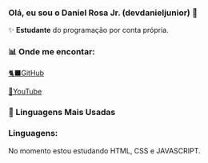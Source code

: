### Olá, eu sou o Daniel Rosa Jr. (devdanieljunior) 👋

✨ **Estudante** do programação por conta própria.

### 📊 Onde me encontar:

[🐈‍⬛GitHub](https://github.com/devdanieljunior)

[🎥YouTube](https://youtube.com/@danielrosa-dev)
### 🚀 Linguagens Mais Usadas

### Linguagens:

No momento estou estudando HTML, CSS e JAVASCRIPT.